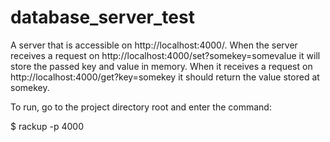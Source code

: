 # database_server_test

A server that is accessible on http://localhost:4000/. When the server receives a request on http://localhost:4000/set?somekey=somevalue it will store the passed key and value in memory. When it receives a request on http://localhost:4000/get?key=somekey it should return the value stored at somekey.

To run, go to the project directory root and enter the command:

$ rackup -p 4000
